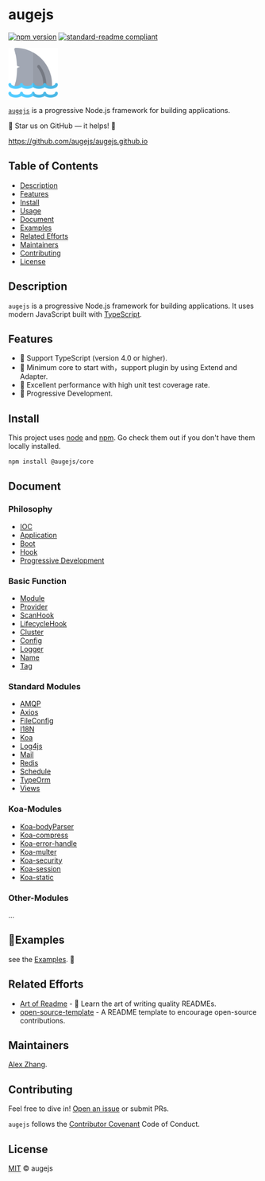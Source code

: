 # augejs

[![npm version](https://badge.fury.io/js/%40augejs%2Fcore.svg)](https://www.npmjs.com/package/@augejs/core) [![standard-readme compliant](https://img.shields.io/badge/readme%20style-standard-brightgreen.svg?style=flat-square)](https://github.com/RichardLitt/standard-readme)

<img height="100px" src="./docs/assets/logo.svg">

[`augejs`](https://github.com/augejs/augejs.github.io) is a progressive Node.js framework for building applications.

:star2: Star us on GitHub — it helps! :clap:

https://github.com/augejs/augejs.github.io

## Table of Contents

- [Description](#description)
- [Features](#features)
- [Install](#install)
- [Usage](#usage)
- [Document](#document)
- [Examples](#Examples)
- [Related Efforts](#related-efforts)
- [Maintainers](#maintainers)
- [Contributing](#contributing)
- [License](#license)

## Description

`augejs` is a progressive Node.js framework for building applications. It uses modern JavaScript built with [TypeScript](http://www.typescriptlang.org/).

## Features

+ :penguin: Support TypeScript (version 4.0 or higher).
+ :penguin: Minimum core to start with，support plugin by using Extend and Adapter.
+ :baby_chick: Excellent performance with high unit test coverage rate.
+ :baby_chick: Progressive Development.

## Install

This project uses [node](http://nodejs.org) and [npm](https://npmjs.com). Go check them out if you don't have them locally installed.

```sh
npm install @augejs/core
```

## Document

### Philosophy

+ [IOC](./docs/Philosophy/IOC.md)
+ [Application](./docs/Philosophy/Application.md)
+ [Boot](./docs/BasicFunction/boot.md)
+ [Hook](./docs/BasicFunction/Hook.md)
+ [Progressive Development](./docs/Philosophy/Progressive-Development.md)

### Basic Function

+ [Module](./docs/BasicFunction/Module.md)
+ [Provider](./docs/BasicFunction/Provider.md)
+ [ScanHook](./docs/BasicFunction/ScanHook.md)
+ [LifecycleHook](./docs/BasicFunction/LifecycleHook.md)
+ [Cluster](./docs/BasicFunction/Cluster.md)
+ [Config](./docs/BasicFunction/Config.md)
+ [Logger](./docs/BasicFunction/Logger.md)
+ [Name](./docs/BasicFunction/Name.md)
+ [Tag](./docs/BasicFunction/Tag.md)

### Standard Modules

+ [AMQP](./docs/StandardModules/AMQP.md)
+ [Axios](./docs/StandardModules/Axios.md)
+ [FileConfig](./docs/StandardModules/FileConfig.md)
+ [I18N](./docs/StandardModules/I18N.md)
+ [Koa](./docs/StandardModules/Koa.md)
+ [Log4js](./docs/StandardModules/Log4js.md)
+ [Mail](./docs/StandardModules/Mail.md)
+ [Redis](./docs/StandardModules/Redis.md)
+ [Schedule](./docs/StandardModules/Schedule.md)
+ [TypeOrm](./docs/StandardModules/TypeOrm.md)
+ [Views](./docs/StandardModules/Views.md)

### Koa-Modules

+ [Koa-bodyParser](./docs/StandardModules/Koa-bodyParser.md)
+ [Koa-compress](./docs/StandardModules/Koa-compress.md)
+ [Koa-error-handle](./docs/StandardModules/Koa-error-handle.md)
+ [Koa-multer](./docs/StandardModules/Koa-multer.md)
+ [Koa-security](./docs/StandardModules/Koa-security.md)
+ [Koa-session](./docs/StandardModules/Koa-session.md)
+ [Koa-static](./docs/StandardModules/Koa-static.md)

### Other-Modules

...

## :beers:Examples

see the [Examples](https://github.com/augejs/examples). :open_book:

## Related Efforts

- [Art of Readme](https://github.com/noffle/art-of-readme) - 💌 Learn the art of writing quality READMEs.
- [open-source-template](https://github.com/davidbgk/open-source-template/) - A README template to encourage open-source contributions.

## Maintainers

[Alex Zhang](https://github.com/alex-zhang).

## Contributing

Feel free to dive in! [Open an issue](https://github.com/augejs/core/issues) or submit PRs.

`augejs` follows the [Contributor Covenant](http://contributor-covenant.org/version/1/3/0/) Code of Conduct.

## License

[MIT](LICENSE) © augejs
